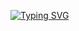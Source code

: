 [![Typing SVG](https://readme-typing-svg.herokuapp.com?font=Fira+Code&duration=3500&multiline=true&width=435&lines=Hi+there+%F0%9F%91%8B%F0%9F%8F%BE+;I'm+Tolu%2C+a+web+%26+mobile+developer)](https://git.io/typing-svg)

<!--
**to-dy/to-dy** is a ✨ _special_ ✨ repository because its `README.md` (this file) appears on your GitHub profile.

Here are some ideas to get you started:

### Hi there 👋

- 🔭 I’m currently working on ...
- 🌱 I’m currently learning ...
- 👯 I’m looking to collaborate on ...
- 🤔 I’m looking for help with ...
- 💬 Ask me about ...
- 📫 How to reach me: ...
- 😄 Pronouns: ...
- ⚡ Fun fact: ...
-->

